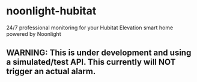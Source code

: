 # noonlight-hubitat
24/7 professional monitoring for your Hubitat Elevation smart home powered by Noonlight

## WARNING: This is under development and using a simulated/test API. This currently will NOT trigger an actual alarm.
